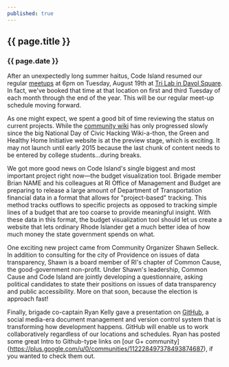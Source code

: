 ```yaml
---
published: true
---
```


## {{ page.title }}

### {{ page.date }}


After an unexpectedly long summer haitus, Code Island resumed our regular [meetups](http://www.meetup.com/Rhode-Island-Code-for-America-Brigade/) at 6pm on Tuesday, August 19th at [Tri Lab in Davol Square](https://www.google.com/maps/place/10+Davol+Square,+Providence,+RI+02903/@41.824152,-71.4398007,13z/data=!4m2!3m1!1s0x89e4456a8646dbf1:0x2259e0f433c149cf?hl=en). In fact, we've booked that time at that location on first and third Tuesday of each month through the end of the year. This will be our regular meet-up schedule moving forward.

As one might expect, we spent a good bit of time reviewing the status on current projects. While the [community wiki](http://www.localwiki.net/ri/) has only progressed slowly since the big National Day of Civic Hacking Wiki-a-thon, the Green and Healthy Home Initiative website is at the preview stage, which is exciting. It may not launch until early 2015 because the last chunk of content needs to be entered by college students...during breaks.

We got more good news on Code Island's single biggest and most important project right now—the budget visualization tool. Brigade member Brian NAME and his colleagues at RI Office of Management and Budget are preparing to release a large amount of Department of Transportation financial data in a format that allows for "project-based" tracking. This method tracks outflows to specific projects as opposed to tracking simple lines of a budget that are too coarse to provide meaningful insight. With these data in this format, the budget visualization tool should let us create a website that lets ordinary Rhode Islander get a much better idea of how much money the state government spends on what.

One exciting new project came from Community Organizer Shawn Selleck. In addition to consulting for the city of Providence on issues of data transparency, Shawn is a board member of RI's chapter of Common Cause, the good-government non-profit. Under Shawn's leadership, Common Cause and Code Island are jointly developing a questionnaire, asking political candidates to state their positions on issues of data transparency and public accessibility. More on that soon, because the election is approach fast!

Finally, brigade co-captain Ryan Kelly gave a presentation on [GitHub](http://codeisland.github.com), a social media-era document management and version control system that is transforming how development happens. GitHub will enable us to work collaboratively regardless of our locations and schedules. Ryan has posted some great Intro to Github-type links on [our G+ community]{https://plus.google.com/u/0/communities/112228497378493874687), if you wanted to check them out.
